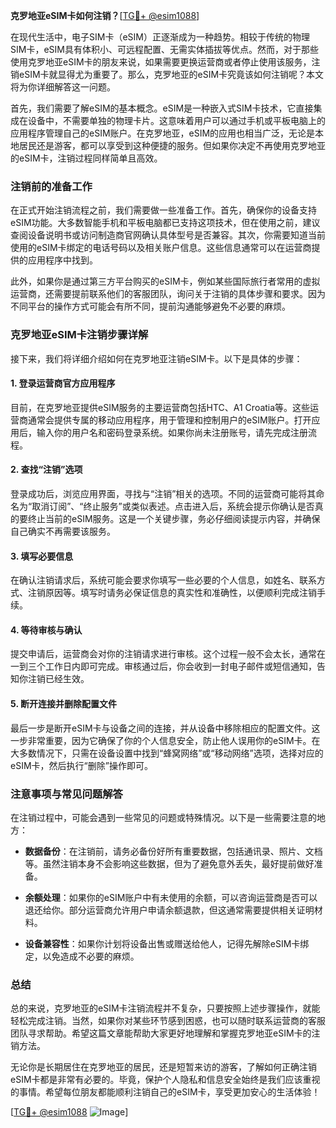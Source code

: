 **克罗地亚eSIM卡如何注销？**[[TG💪+ @esim1088](https://t.me/s/esim1088)]

在现代生活中，电子SIM卡（eSIM）正逐渐成为一种趋势。相较于传统的物理SIM卡，eSIM具有体积小、可远程配置、无需实体插拔等优点。然而，对于那些使用克罗地亚eSIM卡的朋友来说，如果需要更换运营商或者停止使用该服务，注销eSIM卡就显得尤为重要了。那么，克罗地亚的eSIM卡究竟该如何注销呢？本文将为你详细解答这一问题。

首先，我们需要了解eSIM的基本概念。eSIM是一种嵌入式SIM卡技术，它直接集成在设备中，不需要单独的物理卡片。这意味着用户可以通过手机或平板电脑上的应用程序管理自己的eSIM账户。在克罗地亚，eSIM的应用也相当广泛，无论是本地居民还是游客，都可以享受到这种便捷的服务。但如果你决定不再使用克罗地亚的eSIM卡，注销过程同样简单且高效。

### 注销前的准备工作

在正式开始注销流程之前，我们需要做一些准备工作。首先，确保你的设备支持eSIM功能。大多数智能手机和平板电脑都已支持这项技术，但在使用之前，建议查阅设备说明书或访问制造商官网确认具体型号是否兼容。其次，你需要知道当前使用的eSIM卡绑定的电话号码以及相关账户信息。这些信息通常可以在运营商提供的应用程序中找到。

此外，如果你是通过第三方平台购买的eSIM卡，例如某些国际旅行者常用的虚拟运营商，还需要提前联系他们的客服团队，询问关于注销的具体步骤和要求。因为不同平台的操作方式可能会有所不同，提前沟通能够避免不必要的麻烦。

### 克罗地亚eSIM卡注销步骤详解

接下来，我们将详细介绍如何在克罗地亚注销eSIM卡。以下是具体的步骤：

#### 1. 登录运营商官方应用程序

目前，在克罗地亚提供eSIM服务的主要运营商包括HTC、A1 Croatia等。这些运营商通常会提供专属的移动应用程序，用于管理和控制用户的eSIM账户。打开应用后，输入你的用户名和密码登录系统。如果你尚未注册账号，请先完成注册流程。

#### 2. 查找“注销”选项

登录成功后，浏览应用界面，寻找与“注销”相关的选项。不同的运营商可能将其命名为“取消订阅”、“终止服务”或类似表述。点击进入后，系统会提示你确认是否真的要终止当前的eSIM服务。这是一个关键步骤，务必仔细阅读提示内容，并确保自己确实不再需要该服务。

#### 3. 填写必要信息

在确认注销请求后，系统可能会要求你填写一些必要的个人信息，如姓名、联系方式、注销原因等。填写时请务必保证信息的真实性和准确性，以便顺利完成注销手续。

#### 4. 等待审核与确认

提交申请后，运营商会对你的注销请求进行审核。这个过程一般不会太长，通常在一到三个工作日内即可完成。审核通过后，你会收到一封电子邮件或短信通知，告知你注销已经生效。

#### 5. 断开连接并删除配置文件

最后一步是断开eSIM卡与设备之间的连接，并从设备中移除相应的配置文件。这一步非常重要，因为它确保了你的个人信息安全，防止他人误用你的eSIM卡。在大多数情况下，只需在设备设置中找到“蜂窝网络”或“移动网络”选项，选择对应的eSIM卡，然后执行“删除”操作即可。

### 注意事项与常见问题解答

在注销过程中，可能会遇到一些常见的问题或特殊情况。以下是一些需要注意的地方：

- **数据备份**：在注销前，请务必备份好所有重要数据，包括通讯录、照片、文档等。虽然注销本身不会影响这些数据，但为了避免意外丢失，最好提前做好准备。
  
- **余额处理**：如果你的eSIM账户中有未使用的余额，可以咨询运营商是否可以退还给你。部分运营商允许用户申请余额退款，但这通常需要提供相关证明材料。

- **设备兼容性**：如果你计划将设备出售或赠送给他人，记得先解除eSIM卡绑定，以免造成不必要的麻烦。

### 总结

总的来说，克罗地亚的eSIM卡注销流程并不复杂，只要按照上述步骤操作，就能轻松完成注销。当然，如果你对某些环节感到困惑，也可以随时联系运营商的客服团队寻求帮助。希望这篇文章能帮助大家更好地理解和掌握克罗地亚eSIM卡的注销方法。

无论你是长期居住在克罗地亚的居民，还是短暂来访的游客，了解如何正确注销eSIM卡都是非常有必要的。毕竟，保护个人隐私和信息安全始终是我们应该重视的事情。希望每位朋友都能顺利注销自己的eSIM卡，享受更加安心的生活体验！

[[TG💪+ @esim1088](https://t.me/s/esim1088) ![Image](https://i.postimg.cc/4NQfJmqS/Snipaste-2025-05-13-00-14-12.png)]